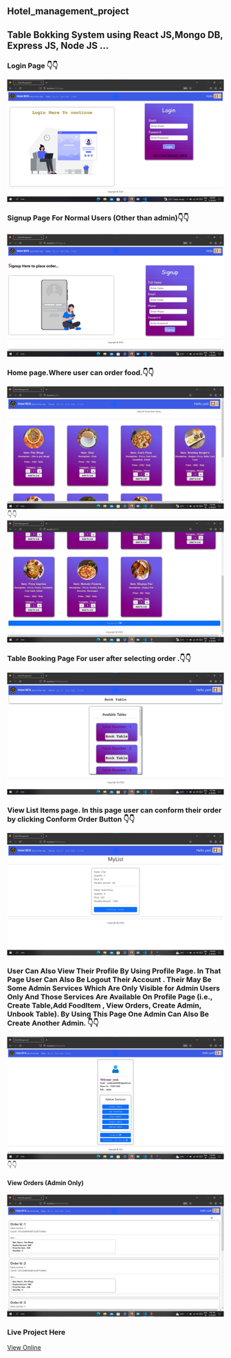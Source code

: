 ## Hotel_management_project
## Table Bokking System using React JS,Mongo DB, Express JS, Node JS ...
### Login Page 👇👇
![LoginPage](./client/screenshots/loginpage.jpg "a title")
###
### Signup Page For Normal Users (Other than admin)👇👇
###
![LoginPage](./client/screenshots/signup.jpg "a title")
### Home page.Where user can order food.👇👇
![LoginPage](./client/screenshots/homepage.jpg "a title")
👇👇
![LoginPage](./client/screenshots/homePage1.jpg "a title")

### Table Booking Page For user after selecting order .👇👇
![LoginPage](./client/screenshots/viewList.jpg "a title")

### View List Items page. In this page user can conform their order by clicking Conform Order Button 👇👇
![LoginPage](./client/screenshots/conformOrder.jpg "a title")

### User Can Also View Their Profile By Using Profile Page. In That Page User Can Also Be Logout Their Account . Their May Be Some Admin Services Which Are Only Visible for Admin Users Only And Those Services Are Available On Profile Page (i.e., Create Table,Add FoodItem , View Orders, Create Admin, Unbook Table). By Using This Page One Admin Can Also Be Create Another Admin. 👇👇
![LoginPage](./client/screenshots/ProfilePage.jpg "a title")
👇👇
#### View Orders (Admin Only)
![LoginPage](./client/screenshots/viewOrderAdmin.jpg "a title")
### Live Project Here
[View Online](https://tablebookingsystem.onrender.com/login)

